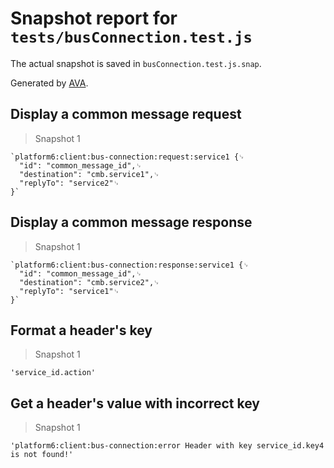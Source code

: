 # Snapshot report for `tests/busConnection.test.js`

The actual snapshot is saved in `busConnection.test.js.snap`.

Generated by [AVA](https://ava.li).

## Display a common message request

> Snapshot 1

    `platform6:client:bus-connection:request:service1 {␊
      "id": "common_message_id",␊
      "destination": "cmb.service1",␊
      "replyTo": "service2"␊
    }`

## Display a common message response

> Snapshot 1

    `platform6:client:bus-connection:response:service1 {␊
      "id": "common_message_id",␊
      "destination": "cmb.service2",␊
      "replyTo": "service1"␊
    }`

## Format a header's key

> Snapshot 1

    'service_id.action'

## Get a header's value with incorrect key

> Snapshot 1

    'platform6:client:bus-connection:error Header with key service_id.key4 is not found!'
